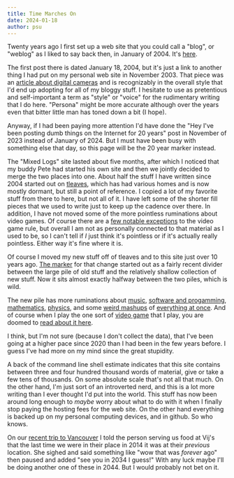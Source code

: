 ```yaml
---
title: Time Marches On
date: 2024-01-18
author: psu
---
```


Twenty years ago I first set up a web site that you could call a "blog", or "weblog" as I
liked to say back then, in January of 2004. It's
[here](https://kvdpsu.org/blog/B1578553917/index.html).

The first post there is dated January 18, 2004, but it's just a link to another thing I had
put on my personal web site in November 2003. That piece was an [article about digital
cameras](https://kvdpsu.org/digital.html) and is recognizably in the overall style that
I'd end up adopting for all of my bloggy stuff. I hesitate to use as pretentious and
self-important a term as "style" or "voice" for the rudimentary writing that I do here.
"Persona" might be more accurate although over the years even that bitter little man has
toned down a bit (I hope).

Anyway, if I had been paying more attention I'd have done the "Hey I've been posting dumb
things on the Internet for 20 years" post in November of 2023 instead of January of
2024. But I must have been busy with something else that day, so this page will be the 20
year marker instead.

The "Mixed Logs" site lasted about five months, after which I noticed that my buddy Pete
had started his own site and then we jointly decided to merge the two places into one.
About half the stuff I have written since 2004 started out on
[tleaves](http://tleaves.com), which has had various homes and is now mostly dormant, but
still a point of reference. I copied a lot of my favorite stuff from there to here, but
not all of it. I have left some of the shorter fill pieces that we used to write just to
keep up the cadence over there. In addition, I have not moved some of the more pointless
ruminations about video games. Of course there are a [few notable
exceptions](./dark-souls-ate-my-brain.html) to the video game rule, but overall I am not
as personally connected to that material as I used to be, so I can't tell if _I_ just
think it's pointless or if it's actually really pointless. Either way it's fine where it
is.

Of course I moved my new stuff off of tleaves and to this site just over 10 years ago.
[The marker](introduction.html) for that change started out as a fairly recent divider
between the large pile of old stuff and the relatively shallow collection of new stuff.
Now it sits almost exactly halfway between the two piles, which is wild.

The new pile has more ruminations about [music](a-beginners-guide-to-the-pso.html),
[software and progamming](general-dynamics.html), [mathematics](yoneda-speedrun.html),
[physics](reading-physics.html), and some [weird mashups](code-souls.html) of [everything
at once](the-software-quantum-zeno-effect.html). And of course when I play the one sort of
[video game](blood-souls.html) that I play, you are doomed to [read about it
here](i-am-malenia-blade-of-miquella.html).

I think, but I'm not sure (because I don't collect the data), that I've been going at a
higher pace since 2020 than I had been in the few years before. I guess I've had more on my
mind since the great stupidity.

A back of the command line shell estimate indicates that this site contains between three
and four hundred thousand words of material, give or take a few tens of thousands. On some
absolute scale that's not all that much. On the other hand, I'm just sort of an
introverted nerd, and this is a lot more writing than I ever thought I'd put into the
world. This stuff has now been around long enough to _maybe_ worry about what to do with
it when I finally stop paying the hosting fees for the web site. On the other hand
everything is backed up on my personal computing devices, and in github. So who knows.

On our [recent trip to Vancouver](cheese-ramen.html) I told the person serving us food at
Vij's that the last time we were in their place in 2014 it was at their _previous_
location. She sighed and said something like "wow that was _forever_ ago" then paused and
added "see you in 2034 I guess!" With any luck maybe I'll be doing another one of these in
2044. But I would probably not bet on it.
